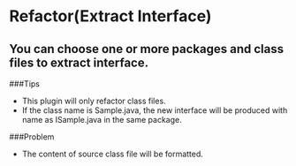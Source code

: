 # Refactor(Extract Interface)

You can choose one or more packages and class files to extract interface.
---

###Tips
- This plugin will only refactor class files.
- If the class name is Sample.java, the new interface will be produced with name as ISample.java in the same package.

###Problem
- The content of source class file will be formatted.
